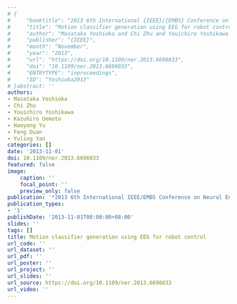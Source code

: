 ```yaml
---
# {
#     "booktitle": "2013 6th International {IEEE}/{EMBS} Conference on Neural Engineering ({NER})",
#     "title": "Motion classifier generation using EEG for robot control",
#     "author": "Masataka Yoshioka and Chi Zhu and Youichiro Yoshikawa and Kazuhiro Uemoto and Haoyong Yu and Feng Duan and Yuling Yan",
#     "publisher": "{IEEE}",
#     "month": "November",
#     "year": "2013",
#     "url": "https://doi.org/10.1109/ner.2013.6696033",
#     "doi": "10.1109/ner.2013.6696033",
#     "ENTRYTYPE": "inproceedings",
#     "ID": "Yoshioka2013"
# }abstract: ''
authors:
- Masataka Yoshioka
- Chi Zhu
- Youichiro Yoshikawa
- Kazuhiro Uemoto
- Haoyong Yu
- Feng Duan
- Yuling Yan
categories: []
date: '2013-11-01'
doi: 10.1109/ner.2013.6696033
featured: false
image:
    caption: ''
    focal_point: ''
    preview_only: false
publication: '*2013 6th International IEEE/EMBS Conference on Neural Engineering (NER),November*'
publication_types:
- '1'
publishDate: '2013-11-01T00:00:00+08:00'
slides: ''
tags: []
title: Motion classifier generation using EEG for robot control
url_code: ''
url_dataset: ''
url_pdf: ''
url_poster: ''
url_project: ''
url_slides: ''
url_source: https://doi.org/10.1109/ner.2013.6696033
url_video: ''
---
```

